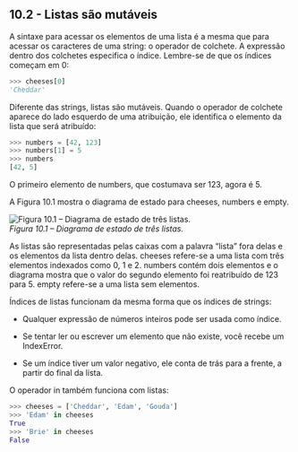 ## 10.2 - Listas são mutáveis

A sintaxe para acessar os elementos de uma lista é a mesma que para acessar os caracteres de uma string: o operador de colchete. A expressão dentro dos colchetes especifica o índice. Lembre-se de que os índices começam em 0:

```python
>>> cheeses[0]
'Cheddar'
```

Diferente das strings, listas são mutáveis. Quando o operador de colchete aparece do lado esquerdo de uma atribuição, ele identifica o elemento da lista que será atribuído:


```python
>>> numbers = [42, 123]
>>> numbers[1] = 5
>>> numbers
[42, 5]
```

O primeiro elemento de numbers, que costumava ser 123, agora é 5.

A Figura 10.1 mostra o diagrama de estado para cheeses, numbers e empty.

![Figura 10.1 – Diagrama de estado de três listas.](https://github.com/PenseAllen/PensePython2e/raw/master/fig/tnkp_1001.png)
<br>_Figura 10.1 – Diagrama de estado de três listas._

As listas são representadas pelas caixas com a palavra “lista” fora delas e os elementos da lista dentro delas. cheeses refere-se a uma lista com três elementos indexados como 0, 1 e 2. numbers contém dois elementos e o diagrama mostra que o valor do segundo elemento foi reatribuído de 123 para 5. empty refere-se a uma lista sem elementos.

Índices de listas funcionam da mesma forma que os índices de strings:

* Qualquer expressão de números inteiros pode ser usada como índice.

* Se tentar ler ou escrever um elemento que não existe, você recebe um IndexError.

* Se um índice tiver um valor negativo, ele conta de trás para a frente, a partir do final da lista.

O operador in também funciona com listas:

```python
>>> cheeses = ['Cheddar', 'Edam', 'Gouda']
>>> 'Edam' in cheeses
True
>>> 'Brie' in cheeses
False
```
